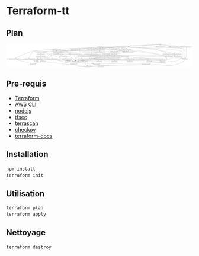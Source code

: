# Terraform-tt

## Plan

![Description de l'image](plan.dot.svg)

## Pre-requis

- [Terraform](https://www.terraform.io/downloads.html)
- [AWS CLI](https://docs.aws.amazon.com/cli/latest/userguide/install-cliv2.html)
- [nodejs](https://nodejs.org/en/download/)
- [tfsec](https://github.com/aquasecurity/tfsec)
- [terrascan](https://github.com/tenable/terrascan)
- [checkov](https://github.com/bridgecrewio/checkov)
- [terraform-docs](https://terraform-docs.io/user-guide/installation/)

## Installation

```bash
npm install
terraform init
```

## Utilisation

```bash
terraform plan
terraform apply
```

## Nettoyage

```bash
terraform destroy
```
